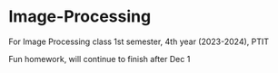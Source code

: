 # Image-Processing
For Image Processing class 1st semester, 4th year (2023-2024), PTIT

Fun homework, will continue to finish after Dec 1
